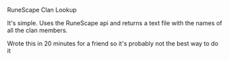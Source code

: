 RuneScape Clan Lookup

It's simple. Uses the RuneScape api and returns a text file with the names of all the clan members. 

Wrote this in 20 minutes for a friend so it's probably not the best way to do it
